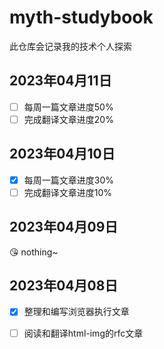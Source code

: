 # myth-studybook
此仓库会记录我的技术个人探索

## 2023年04月11日

- [ ] 每周一篇文章进度50%
- [ ] 完成翻译文章进度20%

## 2023年04月10日

- [x] 每周一篇文章进度30%
- [ ] 完成翻译文章进度10%

## 2023年04月09日
😘 nothing~

## 2023年04月08日

- [x] 整理和编写浏览器执行文章

- [ ] 阅读和翻译html-img的rfc文章




